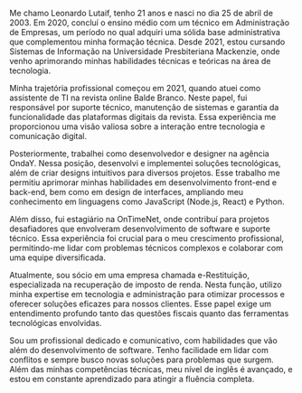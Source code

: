 Me chamo Leonardo Lutaif, tenho 21 anos e nasci no dia 25 de abril de 2003. Em 2020, concluí o ensino médio com um técnico em Administração de Empresas, um período no qual adquiri uma sólida base administrativa que complementou minha formação técnica. Desde 2021, estou cursando Sistemas de Informação na Universidade Presbiteriana Mackenzie, onde venho aprimorando minhas habilidades técnicas e teóricas na área de tecnologia.

Minha trajetória profissional começou em 2021, quando atuei como assistente de TI na revista online Balde Branco. Neste papel, fui responsável por suporte técnico, manutenção de sistemas e garantia da funcionalidade das plataformas digitais da revista. Essa experiência me proporcionou uma visão valiosa sobre a interação entre tecnologia e comunicação digital.

Posteriormente, trabalhei como desenvolvedor e designer na agência OndaY. Nessa posição, desenvolvi e implementei soluções tecnológicas, além de criar designs intuitivos para diversos projetos. Esse trabalho me permitiu aprimorar minhas habilidades em desenvolvimento front-end e back-end, bem como em design de interfaces, ampliando meu conhecimento em linguagens como JavaScript (Node.js, React) e Python.

Além disso, fui estagiário na OnTimeNet, onde contribuí para projetos desafiadores que envolveram desenvolvimento de software e suporte técnico. Essa experiência foi crucial para o meu crescimento profissional, permitindo-me lidar com problemas técnicos complexos e colaborar com uma equipe diversificada.

Atualmente, sou sócio em uma empresa chamada e-Restituição, especializada na recuperação de imposto de renda. Nesta função, utilizo minha expertise em tecnologia e administração para otimizar processos e oferecer soluções eficazes para nossos clientes. Esse papel exige um entendimento profundo tanto das questões fiscais quanto das ferramentas tecnológicas envolvidas.

Sou um profissional dedicado e comunicativo, com habilidades que vão além do desenvolvimento de software. Tenho facilidade em lidar com conflitos e sempre busco novas soluções para problemas que surgem. Além das minhas competências técnicas, meu nível de inglês é avançado, e estou em constante aprendizado para atingir a fluência completa.